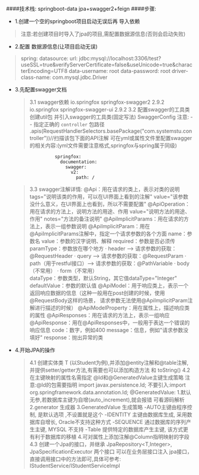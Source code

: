 ####技术栈: springboot-data jpa+swagger2+feign
####步骤:
+ 1.创建一个空的springboot项目启动无误后再 导入依赖
>注意:若创建项目时导入了jpa的项目,需配置数据源信息(否则会启动失败)
+ 2.配置 数据源信息(让项目启动无误)
>spring:
       datasource:
         url: jdbc:mysql://localhost:3306/test?useSSL=true&verifyServerCertificate=false&useUnicode=true&characterEncoding=UTF8
         data-username: root
         data-password: root
         driver-class-name: com.mysql.jdbc.Driver
+ 3.先配置swagger文档

    > 3.1 swagger依赖
             <!--swagger2 -->
             <dependency>
                 <groupId>io.springfox</groupId>
                 <artifactId>springfox-swagger2</artifactId>
                 <version>2.9.2</version>
             </dependency>
             <!--swagger-ui -->
             <dependency>
                 <groupId>io.springfox</groupId>
                 <artifactId>springfox-swagger-ui</artifactId>
                 <version>2.9.2</version>
             </dependency>
     3.2 配置swagger的工具类
        创建util包  并引入swagger的工具类(固定写法) SwaggerConfig
        注意: -- 指定正确的 `controller` 包路径 
        .apis(RequestHandlerSelectors.basePackage("com.systemstu.controller"))//扫描该包下面的API注解
        可在yml或属性文件里配置swagger的相关内容:(yml文件需要注意格式,springfox与spring属于同级)
                    
                     springfox:
                       documentation:
                         swagger:
                           v2:
                             path: /

                    
    > 3.3 swagger注解详情:
        @Api：用在请求的类上，表示对类的说明
            tags="说明该类的作用，可以在UI界面上看到的注解"
            value="该参数没什么意义，在UI界面上也看到，所以不需要配置"
        @ApiOperation：用在请求的方法上，说明方法的用途、作用
            value="说明方法的用途、作用"
            notes="方法的备注说明"
        @ApiImplicitParams：用在请求的方法上，表示一组参数说明
            @ApiImplicitParam：用在@ApiImplicitParams注解中，指定一个请求参数的各个方面
                name：参数名
                value：参数的汉字说明、解释
                required：参数是否必须传
                paramType：参数放在哪个地方
                    · header --> 请求参数的获取：@RequestHeader
                    · query --> 请求参数的获取：@RequestParam
                    · path（用于restful接口）--> 请求参数的获取：@PathVariable
                    · body（不常用）
                    · form（不常用）    
                dataType：参数类型，默认String，其它值dataType="Integer"       
                defaultValue：参数的默认值
        @ApiModel：用于响应类上，表示一个返回响应数据的信息（这种一般用在post创建的时候，使用@RequestBody这样的场景，
                请求参数无法使用@ApiImplicitParam注解进行描述的时候）
        @ApiModelProperty：用在属性上，描述响应类的属性
        @ApiResponses：用在请求的方法上，表示一组响应
            @ApiResponse：用在@ApiResponses中，一般用于表达一个错误的响应信息
                code：数字，例如400
                message：信息，例如"请求参数没填好"
                response：抛出异常的类
        
+ 4.开始JPA的操作
    > 4.1 创建实体类 T (以Student为例),并添加@entity注解和@table注解,并提供setter/getter方法,有需要也可以添加构造方法 和 toString()
      4.2 在主键映射的属性名需指定 @Id和@GeneratedValue主键生成策略
           注意:@Id的包需要指明 import javax.persistence.Id; 不要引入:import org.springframework.data.annotation.Id;
         @GeneratedValue:
         1.默认无参,若数据库主键为自增(auto_increment),就会报错 可看源码解析
         2.generator 生成器
         3.GeneratedValue 生成策略
                 -AUTO主键由程序控制, 是默认选项 ,不设置就是这个
                 -IDENTITY 主键由数据库生成, 采用数据库自增长, Oracle不支持这种方式
                 -SEQUENCE 通过数据库的序列产生主键, MYSQL  不支持
                 -Table 提供特定的数据库产生主键, 该方式更有利于数据库的移植
         4.可对属性上添加注解@Column指明映射的字段
      4.3 创建一个Jpa的接口，并继承 JpaRepository<T,Integer>, JpaSpecificationExecutor<T> 两个接口
         可以在业务层接口注入 jpa接口，直接调用接口中的方法即可,具体可参考: IStudentService/IStudentServiceImpl